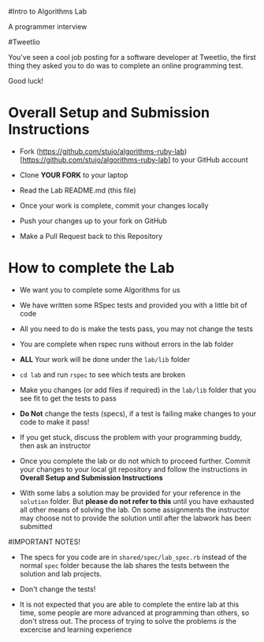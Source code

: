 #Intro to Algorithms Lab

A programmer interview

#Tweetlio 

You've seen a cool job posting for a software developer at Tweetlio, the first thing they asked you to do was to complete an online programming test.

Good luck!

# Overall Setup and Submission Instructions

* Fork (https://github.com/stujo/algorithms-ruby-lab)[https://github.com/stujo/algorithms-ruby-lab] to your GitHub account

* Clone __YOUR FORK__ to your laptop

* Read the Lab README.md (this file) 

* Once your work is complete, commit your changes locally

* Push your changes up to your fork on GitHub

* Make a Pull Request back to this Repository


# How to complete the Lab

* We want you to complete some Algorithms for us

* We have written some RSpec tests and provided you with a little bit of code

* All you need to do is make the tests pass, you may not change the tests

* You are complete when rspec runs without errors in the lab folder

* __ALL__ Your work will be done under the `lab/lib` folder

* `cd lab` and run `rspec` to see which tests are broken

* Make you changes (or add files if required) in the `lab/lib` folder that you see fit to get the tests to pass

* __Do Not__ change the tests (specs), if a test is failing make changes to your code to make it pass!

* If you get stuck, discuss the problem with your programming buddy, then ask an instructor

* Once you complete the lab or do not which to proceed further. Commit your changes to your local git repository and follow the instructions in __Overall Setup and Submission Instructions__  

* With some labs a solution may be provided for your reference in the `solution` folder. But __please do not refer to this__ until you have exhausted all other means of solving the lab. On some assignments the instructor may choose not to provide the solution until after the labwork has been submitted

#IMPORTANT NOTES!

* The specs for you code are in `shared/spec/lab_spec.rb` instead of the normal `spec` folder because the lab shares the tests between the solution and lab projects.

* Don't change the tests!

* It is not expected that you are able to complete the entire lab at this time, some people are more advanced at programming than others, so don't stress out. The process of trying to solve the problems _is_ the excercise and learning experience 


